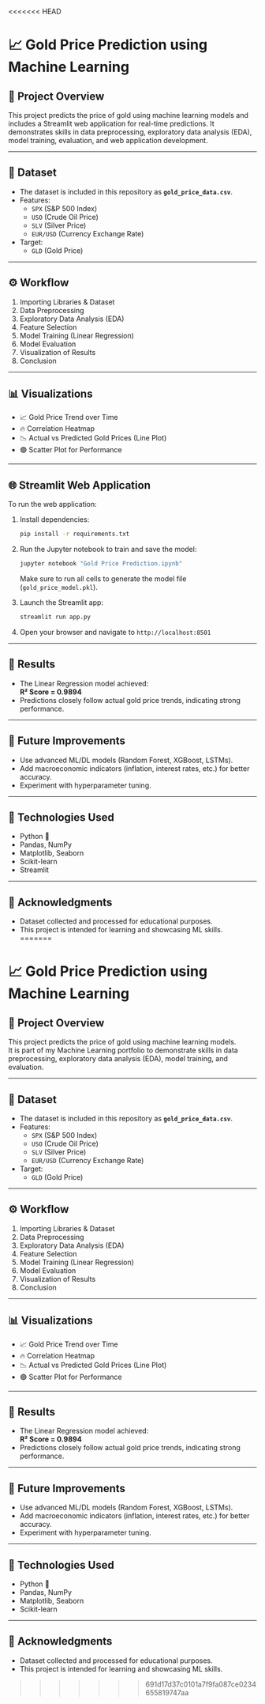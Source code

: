 <<<<<<< HEAD
# 📈 Gold Price Prediction using Machine Learning

## 📌 Project Overview
This project predicts the price of gold using machine learning models and includes a Streamlit web application for real-time predictions. It demonstrates skills in data preprocessing, exploratory data analysis (EDA), model training, evaluation, and web application development.

---

## 📂 Dataset
- The dataset is included in this repository as **`gold_price_data.csv`**.  
- Features:
  - `SPX` (S&P 500 Index)
  - `USO` (Crude Oil Price)
  - `SLV` (Silver Price)
  - `EUR/USD` (Currency Exchange Rate)
- Target:
  - `GLD` (Gold Price)

---

## ⚙️ Workflow
1. Importing Libraries & Dataset
2. Data Preprocessing
3. Exploratory Data Analysis (EDA)
4. Feature Selection
5. Model Training (Linear Regression)
6. Model Evaluation
7. Visualization of Results
8. Conclusion

---

## 📊 Visualizations
- 📈 Gold Price Trend over Time  
- 🔥 Correlation Heatmap  
- 📉 Actual vs Predicted Gold Prices (Line Plot)  
- 🟣 Scatter Plot for Performance  

---

## 🌐 Streamlit Web Application
To run the web application:
1. Install dependencies:
   ```bash
   pip install -r requirements.txt
   ```

2. Run the Jupyter notebook to train and save the model:
   ```bash
   jupyter notebook "Gold Price Prediction.ipynb"
   ```
   Make sure to run all cells to generate the model file (`gold_price_model.pkl`).

3. Launch the Streamlit app:
   ```bash
   streamlit run app.py
   ```

4. Open your browser and navigate to `http://localhost:8501`

---

## 🚀 Results
- The Linear Regression model achieved:  
  **R² Score = 0.9894**  
- Predictions closely follow actual gold price trends, indicating strong performance.  

---

## 🔮 Future Improvements
- Use advanced ML/DL models (Random Forest, XGBoost, LSTMs).  
- Add macroeconomic indicators (inflation, interest rates, etc.) for better accuracy.  
- Experiment with hyperparameter tuning.  

---

## 📌 Technologies Used
- Python 🐍  
- Pandas, NumPy  
- Matplotlib, Seaborn  
- Scikit-learn  
- Streamlit  

---

## 🙌 Acknowledgments
- Dataset collected and processed for educational purposes.  
- This project is intended for learning and showcasing ML skills.  
=======
# 📈 Gold Price Prediction using Machine Learning

## 📌 Project Overview
This project predicts the price of gold using machine learning models.  
It is part of my Machine Learning portfolio to demonstrate skills in data preprocessing, exploratory data analysis (EDA), model training, and evaluation.

---

## 📂 Dataset
- The dataset is included in this repository as **`gold_price_data.csv`**.  
- Features:
  - `SPX` (S&P 500 Index)
  - `USO` (Crude Oil Price)
  - `SLV` (Silver Price)
  - `EUR/USD` (Currency Exchange Rate)
- Target:
  - `GLD` (Gold Price)

---

## ⚙️ Workflow
1. Importing Libraries & Dataset
2. Data Preprocessing
3. Exploratory Data Analysis (EDA)
4. Feature Selection
5. Model Training (Linear Regression)
6. Model Evaluation
7. Visualization of Results
8. Conclusion

---

## 📊 Visualizations
- 📈 Gold Price Trend over Time  
- 🔥 Correlation Heatmap  
- 📉 Actual vs Predicted Gold Prices (Line Plot)  
- 🟣 Scatter Plot for Performance  

---

## 🚀 Results
- The Linear Regression model achieved:  
  **R² Score = 0.9894**  
- Predictions closely follow actual gold price trends, indicating strong performance.  

---

## 🔮 Future Improvements
- Use advanced ML/DL models (Random Forest, XGBoost, LSTMs).  
- Add macroeconomic indicators (inflation, interest rates, etc.) for better accuracy.  
- Experiment with hyperparameter tuning.  

---

## 📌 Technologies Used
- Python 🐍  
- Pandas, NumPy  
- Matplotlib, Seaborn  
- Scikit-learn  

---

## 🙌 Acknowledgments
- Dataset collected and processed for educational purposes.  
- This project is intended for learning and showcasing ML skills.  
>>>>>>> 691d17d37c0101a7f9fa087ce0234655819747aa
